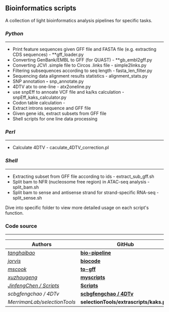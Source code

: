## Bioinformatics scripts

A collection of light bioinformatics analysis pipelines for specific tasks.

### *Python*
---
- Print feature sequences given GFF file and FASTA file (e.g. extracting CDS sequences) - **gff_loader.py
- Converting GenBank/EMBL to GFF (for QUAST) - **gb_embl2gff.py
- Converting JCVI .simple file to Circos .links file - simple2links.py
- Filtering subsequences according to seq length - fasta_len_filter.py
- Sequencing data alignment results statistics - alignment_stats.py
- SNP annotation **-** snp_annotate.py
- 4DTV atx to one-line - atx2oneline.py
- use snpEff to annoate VCF file and ka/ks calculation - snpEff_kaks_calculator.py
- Codon table calculation - 
- Extract introns sequence and GFF file
- Given gene ids, extract subsets from GFF file
- Shell scripts for one line data processing

###  *Perl*
---
- Calculate 4DTV - caculate_4DTV_correction.pl


### *Shell*
---
- Extracting subset from GFF file according to ids - extract_sub_gff.sh
- Split bam to NFR (nucleosome free region) in ATAC-seq analysis - split_bam.sh
- Split bam to sense and antisense strand for strand-specific RNA-seq - split_sense.sh

Dive into specific folder to view more detailed usage on each script's function.

### Code source
---
|Authors| GitHub| 
|---|---|
|*[tanghaibao](https://github.com/tanghaibao)*| **[bio-pipeline](https://github.com/tanghaibao/bio-pipeline)**|
|*[jorvis](https://github.com/jorvis)*| **[biocode](https://github.com/biogeeker/biocode)**|
|*[mscook](https://github.com/mscook)*| **[to-gff](https://github.com/mscook/to-gff)**|
|*[xuzhougeng](https://github.com/xuzhougeng)*| **[myscripts](https://github.com/xuzhougeng/myscripts)**|
|*[JinfengChen / Scripts](https://github.com/JinfengChen/Scripts)*| **[Scripts](https://github.com/JinfengChen/Scripts/tree/master/FFgenome/03.evolution/distance_kaks_4dtv/bin)**|
|*scbgfengchao / 4DTv*| **[scbgfengchao / 4DTv](https://github.com/scbgfengchao/4DTv/blob/master/axt2one-line.py)**|
|*MerrimanLab/selectionTools*|**selectionTools/extrascripts/kaks.py/**|
